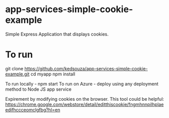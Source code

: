 # app-services-simple-cookie-example
Simple Express Application that displays cookies.

# To run
git clone https://github.com/kedsouza/app-services-simple-cookie-example.git
cd myapp
npm install

To run locally - npm start
To run on Azure - deploy using any deployment method to Node JS app service

Expirement by modifying cookies on the browser.
This tool could be helpful: https://chrome.google.com/webstore/detail/editthiscookie/fngmhnnpilhplaeedifhccceomclgfbg?hl=en

